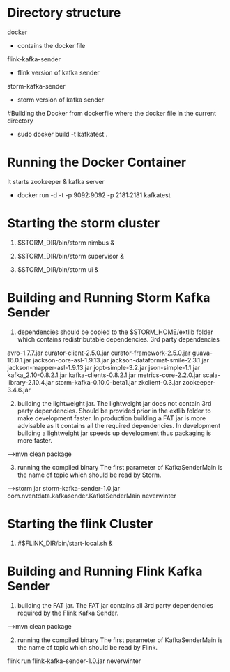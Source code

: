 # Directory structure
docker
 * contains the docker file 

flink-kafka-sender
  * flink version of kafka sender

storm-kafka-sender
  * storm version of kafka sender

#Building the Docker from dockerfile where the docker file in the current directory
* sudo docker build -t kafkatest .

# Running the Docker Container
It starts zookeeper & kafka server
* docker run -d -t -p 9092:9092 -p 2181:2181 kafkatest

# Starting the storm cluster

1. $STORM_DIR/bin/storm nimbus &

2. $STORM_DIR/bin/storm supervisor &

3. $STORM_DIR/bin/storm ui &

# Building and Running Storm Kafka Sender

1.  dependencies should be copied to the $STORM_HOME/extlib folder which contains redistributable dependencies.
3rd party dependencies

avro-1.7.7.jar
curator-client-2.5.0.jar
curator-framework-2.5.0.jar
guava-16.0.1.jar
jackson-core-asl-1.9.13.jar
jackson-dataformat-smile-2.3.1.jar
jackson-mapper-asl-1.9.13.jar
jopt-simple-3.2.jar
json-simple-1.1.jar
kafka_2.10-0.8.2.1.jar
kafka-clients-0.8.2.1.jar
metrics-core-2.2.0.jar
scala-library-2.10.4.jar
storm-kafka-0.10.0-beta1.jar
zkclient-0.3.jar
zookeeper-3.4.6.jar

2.  building the lightweight jar. The lightweight jar does not contain 3rd party dependencies. Should be provided prior in the extlib folder to make development faster. In production building a FAT jar is more advisable as It contains all the required dependencies. In development building a lightweight jar speeds up development thus packaging is more faster.

-->mvn clean package

3. running the compiled binary
The first parameter of KafkaSenderMain is the name of topic which should be read by Storm.

-->storm jar storm-kafka-sender-1.0.jar com.nventdata.kafkasender.KafkaSenderMain neverwinter

# Starting the flink Cluster

1. #$FLINK_DIR/bin/start-local.sh &

# Building and Running Flink Kafka Sender

1.  building the FAT jar. The FAT jar contains all 3rd party dependencies required by the Flink Kafka Sender.

-->mvn clean package

2. running the compiled binary
The first parameter of KafkaSenderMain is the name of topic which should be read by Flink.

flink run flink-kafka-sender-1.0.jar neverwinter
